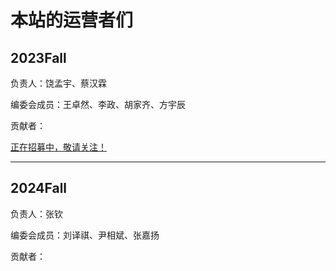 # 本站的运营者们

## 2023Fall

负责人：饶孟宇、蔡汉霖

编委会成员：王卓然、李政、胡家齐、方宇辰

贡献者：

[正在招募中，敬请关注！](https://fzu-fly.online/join/)

---

## 2024Fall

负责人：张钦

编委会成员：刘译祺、尹相斌、张嘉扬

贡献者：
